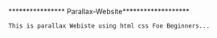 **************** Parallax-Website*******************

    This is parallax Webiste using html css Foe Beginners...
